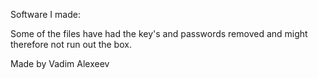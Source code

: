 Software I made:

Some of the files have had the key's and passwords removed and might therefore not run out the box.

Made by Vadim Alexeev
